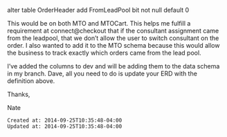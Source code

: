 
alter table OrderHeader add FromLeadPool bit not null default 0

This would be on both MTO and MTOCart. This helps me fulfill a requirement at connect@checkout that if the consultant assignment came from the leadpool, that we don’t allow the user to switch consultant on the order. I also wanted to add it to the MTO schema because this would allow the business to track exactly which orders came from the lead pool.

I’ve added the columns to dev and will be adding them to the data schema in my branch. Dave, all you need to do is update your ERD with the definition above.

Thanks,

Nate

    Created at: 2014-09-25T10:35:48-04:00
    Updated at: 2014-09-25T10:35:48-04:00

